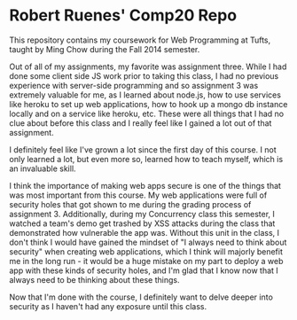 Robert Ruenes' Comp20 Repo
==========================

This repository contains my coursework for Web Programming at Tufts, taught by Ming Chow during the Fall 2014 semester.

Out of all of my assignments, my favorite was assignment three. While I had done some client side JS work prior to taking this class, I had no previous experience with server-side programming and so assignment 3 was extremely valuable for me, as I learned about node.js, how to use services like heroku to set up web applications, how to hook up a mongo db instance locally and on a service like heroku, etc. These were all things that I had no clue about before this class and I really feel like I gained a lot out of that assignment.

I definitely feel like I've grown a lot since the first day of this course. I not only learned a lot, but even more so, learned how to teach myself, which is an invaluable skill.

I think the importance of making web apps secure is one of the things that was most important from this course. My web applications were full of security holes that got shown to me during the grading process of assignment 3. Additionally, during my Concurrency class this semester, I watched a team's demo get trashed by XSS attacks during the class that demonstrated how vulnerable the app was. Without this unit in the class, I don't think I would have gained the mindset of "I always need to think about security" when creating web applications, which I think will majorly benefit me in the long run - it would be a huge mistake on my part to deploy a web app with these kinds of security holes, and I'm glad that I know now that I always need to be thinking about these things.

Now that I'm done with the course, I definitely want to delve deeper into security as I haven't had any exposure until this class.
